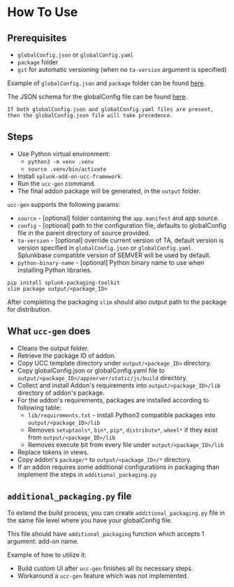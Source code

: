 # How To Use

## Prerequisites

-   `globalConfig.json` or `globalConfig.yaml`
-   `package` folder
-   `git` for automatic versioning (when no `ta-version` argument is
    specified)

Example of `globalConfig.json` and `package` folder can be found [here](https://github.com/splunk/splunk-add-on-for-ucc-example).

The JSON schema for the globalConfig file can be found
[here](https://github.com/splunk/addonfactory-ucc-base-ui/blob/main/src/main/webapp/schema/schema.json).

```
If both globalConfig.json and globalConfig.yaml files are present, then the globalConfig.json file will take precedence.
```

## Steps

* Use Python virtual environment:
    * `python3 -m venv .venv`
    * `source .venv/bin/activate`        
* Install `splunk-add-on-ucc-framework`.
* Run the `ucc-gen` command.
* The final addon package will be generated, in the `output` folder.

`ucc-gen` supports the following params:

* `source` - [optional] folder containing the `app.manifest` and app 
    source.
* `config` - [optional] path to the configuration file, defaults to
    globalConfig file in the parent directory of source provided.
* `ta-version` - [optional] override current version of TA, default
    version is version specified in `globalConfig.json` or `globalConfig.yaml`. Splunkbase
    compatible version of SEMVER will be used by default.
* `python-binary-name` - [optional] Python binary name to use when
    installing Python libraries.

```
pip install splunk-packaging-toolkit
slim package output/<package_ID>
```

After completing the packaging `slim` should also output path to the
package for distribution.

## What `ucc-gen` does

* Cleans the output folder.
* Retrieve the package ID of addon.
* Copy UCC template directory under `output/<package_ID>` directory.
* Copy globalConfig.json or globalConfig.yaml file to
    `output/<package_ID>/appserver/static/js/build` directory.
* Collect and install Addon's requirements into
    `output/<package_ID>/lib` directory of addon's package.
* For the addon's requirements, packages are installed according to
    following table:
    * `lib/requirements.txt` - install Python3 compatible packages into
        `output/<package_ID>/lib`
    * Removes `setuptools*`, `bin*`, `pip*`, `distribute*`, `wheel*` if 
        they exist from `output/<package_ID>/lib`
    * Removes execute bit from every file under `output/<package_ID>/lib`
* Replace tokens in views.
* Copy addon's `package/*` to `output/<package_ID>/*` directory.
* If an addon requires some additional configurations in packaging
    than implement the steps in `additional_packaging.py`

## `additional_packaging.py` file

To extend the build process, you can create `additional_packaging.py` file in the same file level where you have your globalConfig file.

This file should have `additional_packaging` function which accepts 1 argument: add-on name.

Example of how to utilize it:

* Build custom UI after `ucc-gen` finishes all its necessary steps.
* Workaround a `ucc-gen` feature which was not implemented.
